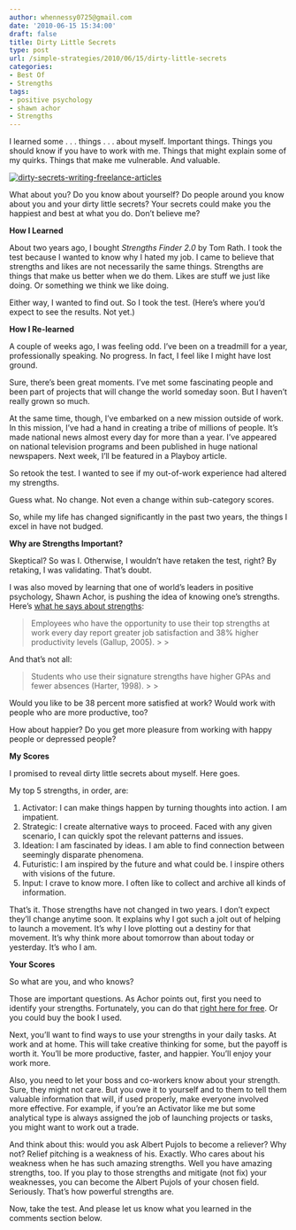 ```yaml
---
author: whennessy0725@gmail.com
date: '2010-06-15 15:34:00'
draft: false
title: Dirty Little Secrets
type: post
url: /simple-strategies/2010/06/15/dirty-little-secrets
categories:
- Best Of
- Strengths
tags:
- positive psychology
- shawn achor
- Strengths
---
```


I learned some . . . things . . . about myself. Important things. Things you should know if you have to work with me. Things that might explain some of my quirks. Things that make me vulnerable. And valuable.




[![dirty-secrets-writing-freelance-articles]()
]()




What about you? Do you know about yourself? Do people around you know about you and your dirty little secrets? Your secrets could make you the happiest and best at what you do. Don’t believe me?




**How I Learned**




About two years ago, I bought _Strengths Finder 2.0_ by Tom Rath. I took the test because I wanted to know why I hated my job. I came to believe that strengths and likes are not necessarily the same things. Strengths are things that make us better when we do them. Likes are stuff we just like doing. Or something we think we like doing. 




Either way, I wanted to find out. So I took the test. (Here’s where you’d expect to see the results. Not yet.)




**How I Re-learned**




A couple of weeks ago, I was feeling odd. I’ve been on a treadmill for a year, professionally speaking. No progress. In fact, I feel like I might have lost ground.




Sure, there’s been great moments. I’ve met some fascinating people and been part of projects that will change the world someday soon. But I haven’t really grown so much. 




At the same time, though, I’ve embarked on a new mission outside of work. In this mission, I’ve had a hand in creating a tribe of millions of people. It’s made national news almost every day for more than a year. I’ve appeared on national television programs and been published in huge national newspapers. Next week, I’ll be featured in a Playboy article. 




So retook the test. I wanted to see if my out-of-work experience had altered my strengths. 




Guess what. No change. Not even a change within sub-category scores. 




So, while my life has changed significantly in the past two years, the things I excel in have not budged. 




**Why are Strengths Important?**




Skeptical? So was I. Otherwise, I wouldn’t have retaken the test, right? By retaking, I was validating. That’s doubt.




I was also moved by learning that one of world’s leaders in positive psychology, Shawn Achor, is pushing the idea of knowing one’s strengths. Here’s [what he says about strengths](http://www.shawnachor.com/what-is-positive-psychology.html):




<blockquote>Employees who have the opportunity to use their top strengths at work every day report greater job satisfaction and 38% higher productivity levels (Gallup, 2005).
> 
> 
</blockquote>




And that’s not all:




<blockquote>Students who use their signature strengths have higher GPAs and fewer absences (Harter, 1998).
> 
> 
</blockquote>




Would you like to be 38 percent more satisfied at work? Would work with people who are more productive, too? 




How about happier? Do you get more pleasure from working with happy people or depressed people? 




**My Scores**




I promised to reveal dirty little secrets about myself. Here goes.




My top 5 strengths, in order, are:




  
  1. Activator: I can make things happen by turning thoughts into action. I am impatient.
  2. Strategic: I create alternative ways to proceed. Faced with any given scenario, I can quickly spot the relevant patterns and issues.
  3. Ideation: I am fascinated by ideas. I am able to find connection between seemingly disparate phenomena.
  4. Futuristic: I am inspired by the future and what could be. I inspire others with visions of the future.
  5. Input: I crave to know more. I often like to collect and archive all kinds of information.



That’s it. Those strengths have not changed in two years. I don’t expect they’ll change anytime soon. It explains why I got such a jolt out of helping to launch a movement. It’s why I love plotting out a destiny for that movement. It’s why think more about tomorrow than about today or yesterday. It’s who I am.




**Your Scores**




So what are you, and who knows?




Those are important questions. As Achor points out, first you need to identify your strengths. Fortunately, you can do that [right here for free](http://www.viacharacter.org/VIASurvey/tabid/55/Default.aspx). Or you could buy the book I used.




Next, you’ll want to find ways to use your strengths in your daily tasks. At work and at home. This will take creative thinking for some, but the payoff is worth it. You’ll be more productive, faster, and happier. You’ll enjoy your work more.




Also, you need to let your boss and co-workers know about your strength. Sure, they might not care. But you owe it to yourself and to them to tell them valuable information that will, if used properly, make everyone involved more effective. For example, if you’re an Activator like me but some analytical type is always assigned the job of launching projects or tasks, you might want to work out a trade.




And think about this: would you ask Albert Pujols to become a reliever? Why not? Relief pitching is a weakness of his. Exactly. Who cares about his weakness when he has such amazing strengths. Well you have amazing strengths, too. If you play to those strengths and mitigate (not fix) your weaknesses, you can become the Albert Pujols of your chosen field. Seriously. That’s how powerful strengths are.




Now, take the test. And please let us know what you learned in the comments section below. 
